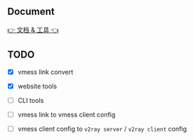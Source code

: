 
## Document

[👉️ 文档 & 工具 👈️](https://kyuuseiryuu.github.io/v2ray-tools)

## TODO
- [x] vmess link convert
- [x] website tools
- [ ] CLI tools
- [ ] vmess link to vmess client config 
- [ ] vmess client config to `v2ray server` / `v2ray client` config

